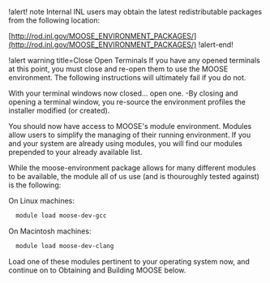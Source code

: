 !alert! note
Internal INL users may obtain the latest redistributable packages from the following location:

[http://rod.inl.gov/MOOSE_ENVIRONMENT_PACKAGES/](http://rod.inl.gov/MOOSE_ENVIRONMENT_PACKAGES/)
!alert-end!

!alert warning title=Close Open Terminals
If you have any opened terminals at this point, you must close and re-open them to use the MOOSE
environment. The following instructions will ultimately fail if you do not.


With your terminal windows now closed... open one. -By closing and opening a terminal window, you
re-source the environment profiles the installer modified (or created).

You should now have access to MOOSE's module environment. Modules allow users to simplify the
managing of their running environment. If you and your system are already using modules, you will
find our modules prepended to your already available list.

While the moose-environment package allows for many different modules to be available, the module
all of us use (and is thouroughly tested against) is the following:

On Linux machines:

```bash
  module load moose-dev-gcc
```

On Macintosh machines:

```bash
  module load moose-dev-clang
```

Load one of these modules pertinent to your operating system now, and continue on to Obtaining and Building MOOSE below.
